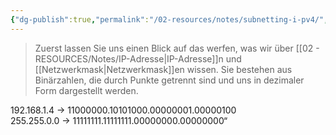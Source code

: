 ```yaml
---
{"dg-publish":true,"permalink":"/02-resources/notes/subnetting-i-pv4/","tags":["netzwerk/ip/ipv4"],"noteIcon":""}
---
```


>Zuerst lassen Sie uns einen Blick auf das werfen, was wir über [[02 - RESOURCES/Notes/IP-Adresse\|IP-Adresse]]n und [[Netzwerkmask\|Netzwerkmask]]en wissen. Sie bestehen aus Binärzahlen, die durch Punkte getrennt sind und uns in dezimaler Form dargestellt werden.

192.168.1.4 -> 11000000.10101000.00000001.00000100  
255.255.0.0 -> 11111111.11111111.00000000.00000000“
